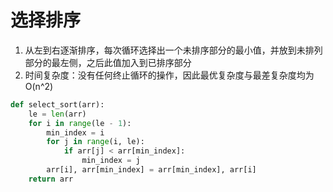 # 选择排序
1. 从左到右逐渐排序，每次循环选择出一个未排序部分的最小值，并放到未排列部分的最左侧，之后此值加入到已排序部分
2. 时间复杂度：没有任何终止循环的操作，因此最优复杂度与最差复杂度均为 O(n^2)

```python
def select_sort(arr):
    le = len(arr)
    for i in range(le - 1):
        min_index = i
        for j in range(i, le):
            if arr[j] < arr[min_index]:
                min_index = j
        arr[i], arr[min_index] = arr[min_index], arr[i]
    return arr
```